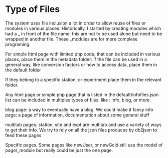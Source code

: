 # Type of Files

The system uses file inclusion a lot in order to allow reuse of files or modules in various places. 
Historically, I started by creating modules which had a _ in front of the file name: this are not to be used alone but need to be wrapped in another file. These _modules are for more complexe programing. 

For simple html page with limited php code, that can be included in various places, place them in the metadata folder: 
if the file can be used in a general way, like conversion factors or how to access data, place them in the default folder

If they belong to a specific station, or experiment place them in the relevant folder. 

Any html page or simple php page that is listed in the default/infofiles.json list can be included in multiples types of files. 
like : info, blog, or more. 

blog page: a way to eventually have a blog. We could make it fancy
info page: a page of information, documentation about some general stuff

multitab pages. 
station, site and expt are multitab and use a variety of ways to get their info. We try to rely on all the json files produces by db2json to feed these pages. 

Specific pages. Some pages like newUser, or newGold still use the model of page/_module but really could be just the one page. 

 

